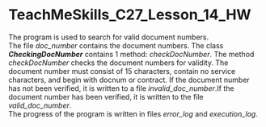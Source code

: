 # TeachMeSkills_C27_Lesson_14_HW


The program is used to search for valid document numbers.\
The file *doc_number* contains the document numbers. The class ***CheckingDocNumber*** contains 1 method: *checkDocNumber*. The method *checkDocNumber* checks the document numbers for validity. The document number must consist of 15 characters, contain no service characters, and begin with docnum or contract.  If the document number has not been verified, it is written to a file *invalid_doc_number*.If the document number has been verified, it is written to the file *valid_doc_number*. \
The progress of the program is written in files *error_log* and *execution_log*.
